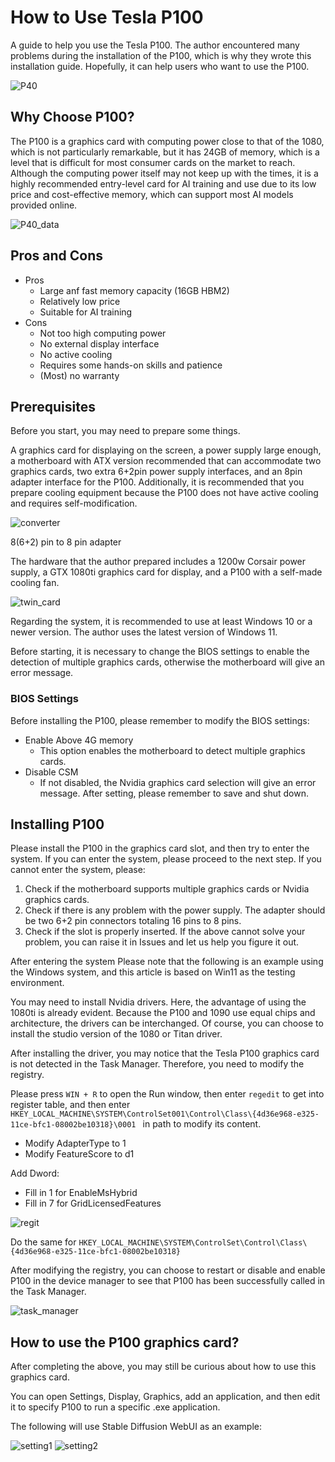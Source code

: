 # How to Use Tesla P100
A guide to help you use the Tesla P100. The author encountered many problems during the installation of the P100, which is why they wrote this installation guide. Hopefully, it can help users who want to use the P100.

  ![P40](image/P100.png)

## Why Choose P100?
The P100 is a graphics card with computing power close to that of the 1080, which is not particularly remarkable, but it has 24GB of memory, which is a level that is difficult for most consumer cards on the market to reach. Although the computing power itself may not keep up with the times, it is a highly recommended entry-level card for AI training and use due to its low price and cost-effective memory, which can support most AI models provided online.

![P40_data](image/P100_data.png)

## Pros and Cons
* Pros
  * Large anf fast memory capacity (16GB HBM2)
  * Relatively low price
  * Suitable for AI training
* Cons
  * Not too high computing power
  * No external display interface
  * No active cooling
  * Requires some hands-on skills and patience
  * (Most) no warranty
## Prerequisites
Before you start, you may need to prepare some things.

A graphics card for displaying on the screen, a power supply large enough, a motherboard with ATX version recommended that can accommodate two graphics cards, two extra 6+2pin power supply interfaces, and an 8pin adapter interface for the P100. Additionally, it is recommended that you prepare cooling equipment because the P100 does not have active cooling and requires self-modification.

![converter](image/converter.jpg)

8(6+2) pin to 8 pin adapter

The hardware that the author prepared includes a 1200w Corsair power supply, a GTX 1080ti graphics card for display, and a P100 with a self-made cooling fan.

  ![twin_card](image/twin_card.jpg)

Regarding the system, it is recommended to use at least Windows 10 or a newer version. The author uses the latest version of Windows 11.

Before starting, it is necessary to change the BIOS settings to enable the detection of multiple graphics cards, otherwise the motherboard will give an error message.

### BIOS Settings
Before installing the P100, please remember to modify the BIOS settings:

* Enable Above 4G memory
    * This option enables the motherboard to detect multiple graphics cards.
* Disable CSM
    * If not disabled, the Nvidia graphics card selection will give an error message.
After setting, please remember to save and shut down.
## Installing P100
Please install the P100 in the graphics card slot, and then try to enter the system. If you can enter the system, please proceed to the next step. If you cannot enter the system, please:

1. Check if the motherboard supports multiple graphics cards or Nvidia graphics cards.
2. Check if there is any problem with the power supply. The adapter should be two 6+2 pin connectors totaling 16 pins to 8 pins.
3. Check if the slot is properly inserted.
If the above cannot solve your problem, you can raise it in Issues and let us help you figure it out.

After entering the system
Please note that the following is an example using the Windows system, and this article is based on Win11 as the testing environment.

You may need to install Nvidia drivers. Here, the advantage of using the 1080ti is already evident. Because the P100 and 1090 use equal chips and architecture, the drivers can be interchanged. Of course, you can choose to install the studio version of the 1080 or Titan driver.

After installing the driver, you may notice that the Tesla P100 graphics card is not detected in the Task Manager. Therefore, you need to modify the registry.

Please press ```WIN + R``` to open the Run window, then enter ```regedit``` to get into register table, and then enter ```HKEY_LOCAL_MACHINE\SYSTEM\ControlSet001\Control\Class\{4d36e968-e325-11ce-bfc1-08002be10318}\0001 ``` in path to modify its content.
* Modify AdapterType to 1
* Modify FeatureScore to d1

Add Dword:

* Fill in 1 for EnableMsHybrid
* Fill in 7 for GridLicensedFeatures

![regit](image/regit.png)

Do the same for ```HKEY_LOCAL_MACHINE\SYSTEM\ControlSet\Control\Class\{4d36e968-e325-11ce-bfc1-08002be10318} ```

After modifying the registry, you can choose to restart or disable and enable P100 in the device manager to see that P100 has been successfully called in the Task Manager.

![task_manager](image/task_manage.png)

## How to use the P100 graphics card?
After completing the above, you may still be curious about how to use this graphics card.

You can open Settings, Display, Graphics, add an application, and then edit it to specify P100 to run a specific .exe application.

The following will use Stable Diffusion WebUI as an example:

![setting1](image/setting.png)
![setting2](image/setting2.png)
